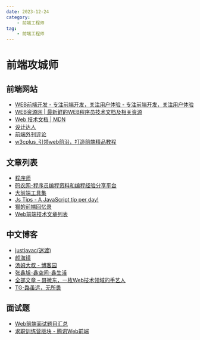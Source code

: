 ```yaml
---
date: 2023-12-24
category:
    - 前端工程师
tag:
    - 前端工程师
---
```

 # 前端攻城师
##  前端网站

  * [ WEB前端开发 - 专注前端开发，关注用户体验 - 专注前端开发，关注用户体验 ]()
  * [ WEB资源网 | 最新鲜的WEB程序员技术文档及相关资源 ]()
  * [ Web 技术文档 | MDN ]()
  * [ 设计达人 ]()
  * [ 前端外刊评论 ]()
  * [ w3cplus_引领web前沿，打造前端精品教程 ]()

##  文章列表

  * [ 程序师 ]()
  * [ 码农网-程序员编程资料和编程经验分享平台 ]()
  * [ 大前端工具集 ]()
  * [ Js Tips - A JavaScript tip per day! ]()
  * [ 猫的前端回忆录 ]()
  * [ Web前端技术文章列表 ]()

##  中文博客

  * [ justjavac(迷渡) ]()
  * [ 颜海镜 ]()
  * [ 汤姆大叔 - 博客园 ]()
  * [ 张鑫旭-鑫空间-鑫生活 ]()
  * [ 全部文章 – 聂微东，一枚Web技术领域的手艺人 ]()
  * [ TG-路虽远，无所畏 ]()

##  面试题

  * [ Web前端面试题目汇总 ]()
  * [ 求职训练营版块 - 腾讯Web前端 ]()

